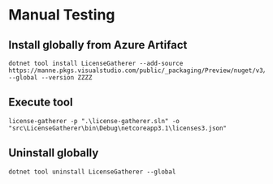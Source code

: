# Manual Testing

## Install globally from Azure Artifact

```batch
dotnet tool install LicenseGatherer --add-source https://manne.pkgs.visualstudio.com/public/_packaging/Preview/nuget/v3/index.json --global --version ZZZZ
```

## Execute tool

```batch
license-gatherer -p ".\license-gatherer.sln" -o "src\LicenseGatherer\bin\Debug\netcoreapp3.1\licenses3.json"
```

## Uninstall globally

```batch
dotnet tool uninstall LicenseGatherer --global
```
